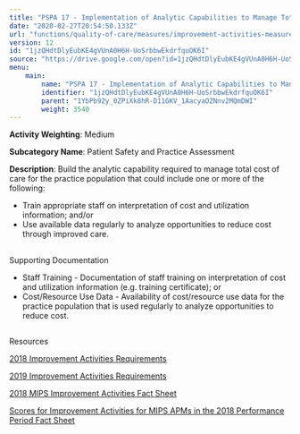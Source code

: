 ```yaml
---
title: "PSPA 17 - Implementation of Analytic Capabilities to Manage Total Cost of Care for Practice Population"
date: "2020-02-27T20:54:50.133Z"
url: "functions/quality-of-care/measures/improvement-activities-measures/2018-improvement-activities/pspa-17-implementation-of-analytic-capabilities-to-manage-total-cost-of-care-for-practice-population.html"
version: 12
id: "1jzQHdtDlyEubKE4gVUnA0H6H-UoSrbbwEkdrfquOK6I"
source: "https://drive.google.com/open?id=1jzQHdtDlyEubKE4gVUnA0H6H-UoSrbbwEkdrfquOK6I"
menu:
    main:
        name: "PSPA 17 - Implementation of Analytic Capabilities to Manage Total Cost of Care for Practice Population"
        identifier: "1jzQHdtDlyEubKE4gVUnA0H6H-UoSrbbwEkdrfquOK6I"
        parent: "1YbPb92y_0ZPiXk8hR-D11GKV_1AacyaOZNnv2MQmDWI"
        weight: 3540
---
```









**Activity Weighting**: Medium

**Subcategory Name**: Patient Safety and Practice Assessment

**Description**: Build the analytic capability required to manage total cost of care for the practice population that could include one or more of the following:

* Train appropriate staff on interpretation of cost and utilization information; and/or
* Use available data regularly to analyze opportunities to reduce cost through improved care.







## 

Supporting Documentation

* Staff Training - Documentation of staff training on interpretation of cost and utilization information (e.g. training certificate); or 
* Cost/Resource Use Data - Availability of cost/resource use data for the practice population that is used regularly to analyze opportunities to reduce cost.







## 

Resources

[2018 Improvement Activities Requirements](https://qpp.cms.gov/mips/improvement-activities?py=2018)

[2019 Improvement Activities Requirements](https://qpp.cms.gov/mips/improvement-activities?py=2019)

[2018 MIPS Improvement Activities Fact Sheet](https://qpp.cms.gov/resource/2018%20MIPS%20Improvement%20Activities%20Fact%20Sheet)

[Scores for Improvement Activities for MIPS APMs in the 2018 Performance Period Fact Sheet](https://qpp.cms.gov/resource/2018%20MIPS%20APMs%20improvement%20Activities%20scores%20fact%20sheet)

